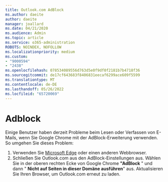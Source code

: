```yaml
---
title: Outlook.com AdBlock
ms.author: daeite
author: daeite
manager: joallard
ms.date: 04/21/2020
ms.audience: Admin
ms.topic: article
ms.service: o365-administration
ROBOTS: NOINDEX, NOFOLLOW
ms.localizationpriority: medium
ms.custom:
- "9000594"
- "2438"
ms.openlocfilehash: 078534089556d763d5e0f9df0f2181b7b4718f36
ms.sourcegitcommit: de17cf643683f8406831eecaf6299ace609f5599
ms.translationtype: MT
ms.contentlocale: de-DE
ms.lasthandoff: 05/26/2022
ms.locfileid: "65720069"
---
```

# <a name="adblock"></a>Adblock

Einige Benutzer haben derzeit Probleme beim Lesen oder Verfassen von E-Mails, wenn Sie Google Chrome mit der AdBlock-Erweiterung verwenden. So umgehen Sie dieses Problem:

1. Verwenden Sie [Microsoft Edge](https://www.microsoft.com/windows/microsoft-edge) oder einen anderen Webbrowser.
1. Schließen Sie Outlook.com aus den AdBlock-Einstellungen aus. Wählen Sie in der oberen rechten Ecke von Google Chrome **"AdBlock** " und dann " **Nicht auf Seiten in dieser Domäne ausführen**" aus. Aktualisieren Sie Ihren Browser, um Outlook.com erneut zu laden.